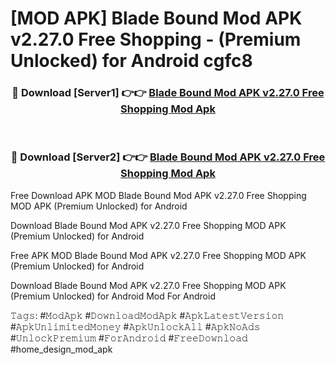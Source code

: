 # [MOD APK] Blade Bound Mod APK v2.27.0 Free Shopping - (Premium Unlocked) for Android cgfc8



<div align="center">
<h3>🔴 Download [Server1] 👉👉 <a href="https://momento.my/?title=Blade_Bound_Mod_APK_v2.27.0_Free_Shopping">Blade Bound Mod APK v2.27.0 Free Shopping Mod Apk</a></h3><br>

<h3>🔴 Download [Server2] 👉👉 <a href="https://momento.my/?title=Blade_Bound_Mod_APK_v2.27.0_Free_Shopping">Blade Bound Mod APK v2.27.0 Free Shopping Mod Apk</a></h3>
</div>



Free Download APK MOD Blade Bound Mod APK v2.27.0 Free Shopping MOD APK (Premium Unlocked) for Android

Download Blade Bound Mod APK v2.27.0 Free Shopping MOD APK (Premium Unlocked) for Android

Free APK MOD Blade Bound Mod APK v2.27.0 Free Shopping MOD APK (Premium Unlocked) for Android

Download Blade Bound Mod APK v2.27.0 Free Shopping MOD APK (Premium Unlocked) for Android Mod For Android

𝚃𝚊𝚐𝚜: #𝙼𝚘𝚍𝙰𝚙𝚔 #𝙳𝚘𝚠𝚗𝚕𝚘𝚊𝚍𝙼𝚘𝚍𝙰𝚙𝚔 #𝙰𝚙𝚔𝙻𝚊𝚝𝚎𝚜𝚝𝚅𝚎𝚛𝚜𝚒𝚘𝚗 #𝙰𝚙𝚔𝚄𝚗𝚕𝚒𝚖𝚒𝚝𝚎𝚍𝙼𝚘𝚗𝚎𝚢 #𝙰𝚙𝚔𝚄𝚗𝚕𝚘𝚌𝚔𝙰𝚕𝚕 #𝙰𝚙𝚔𝙽𝚘𝙰𝚍𝚜 #𝚄𝚗𝚕𝚘𝚌𝚔𝙿𝚛𝚎𝚖𝚒𝚞𝚖 #𝙵𝚘𝚛𝙰𝚗𝚍𝚛𝚘𝚒𝚍 #𝙵𝚛𝚎𝚎𝙳𝚘𝚠𝚗𝚕𝚘𝚊𝚍 #home_design_mod_apk
